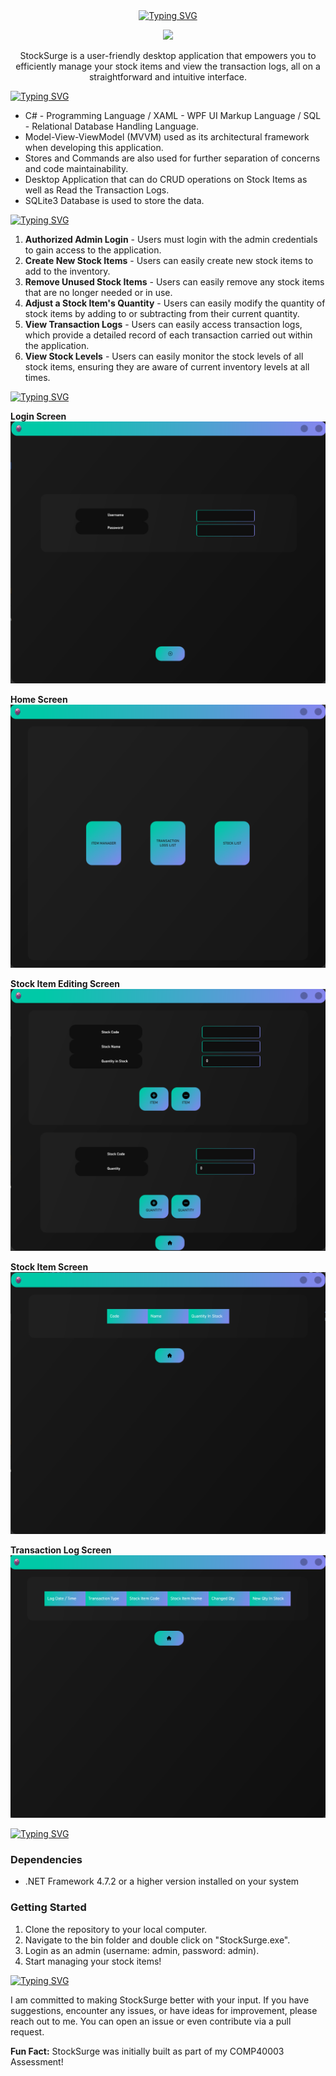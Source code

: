 <div align="center">
  <a href="https://git.io/typing-svg">
    <img src="https://readme-typing-svg.demolab.com?font=Fira+Code&size=40&weight=700&pause=10&color=3370F7FF&background=AE49FF00&center=true&vCenter=true&repeat=false&random=false&width=435&lines=StockSurge" alt="Typing SVG" />
  </a>
</div>

<p align="center">
  <a href="https://skillicons.dev">
      <img src="https://skillicons.dev/icons?i=cs,sqlite,rider&theme=dark" />
  </a>
</p>

<p align="center">StockSurge is a user-friendly desktop application that empowers you to efficiently manage your stock items and view the transaction logs, all on a straightforward and intuitive interface.</p>

<div>
  <a href="https://git.io/typing-svg">
    <img src="https://readme-typing-svg.demolab.com?font=Fira+Code&weight=700&pause=10&color=3370F7FF&background=AE49FF00&center=false&vCenter=true&repeat=false&random=false&width=435&height=25&lines=Technical+Info" alt="Typing SVG" />
  </a>
</div>

- C# - Programming Language / XAML - WPF UI Markup Language / SQL - Relational Database Handling Language.
- Model-View-ViewModel (MVVM) used as its architectural framework when developing this application.
- Stores and Commands are also used for further separation of concerns and code maintainability.
- Desktop Application that can do CRUD operations on Stock Items as well as Read the Transaction Logs.
- SQLite3 Database is used to store the data.

<div>
  <a href="https://git.io/typing-svg">
    <img src="https://readme-typing-svg.demolab.com?font=Fira+Code&weight=700&pause=10&color=3370F7FF&background=AE49FF00&center=false&vCenter=true&repeat=false&random=false&width=435&height=25&lines=Features" alt="Typing SVG" />
  </a>
</div>

1. **Authorized Admin Login** - Users must login with the admin credentials to gain access to the application.
2. **Create New Stock Items** - Users can easily create new stock items to add to the inventory.
3. **Remove Unused Stock Items** - Users can easily remove any stock items that are no longer needed or in use.
4. **Adjust a Stock Item's Quantity** - Users can easily modify the quantity of stock items by adding to or subtracting from their current quantity.
5. **View Transaction Logs** - Users can easily access transaction logs, which provide a detailed record of each transaction carried out within the application.
6. **View Stock Levels** - Users can easily monitor the stock levels of all stock items, ensuring they are aware of current inventory levels at all times.

<div>
  <a href="https://git.io/typing-svg">
    <img src="https://readme-typing-svg.demolab.com?font=Fira+Code&weight=700&pause=10&color=3370F7FF&background=AE49FF00&center=false&vCenter=true&repeat=false&random=false&width=435&height=25&lines=Previews" alt="Typing SVG" />
  </a>
</div>

**Login Screen**
![Login Screen](StockSurge/Assets/Images/Previews/login_screen.png)

**Home Screen**
![Home Screen](StockSurge/Assets/Images/Previews/home_screen.png)

**Stock Item Editing Screen**
![Stock Item Editing Screen](StockSurge/Assets/Images/Previews/stock_item_editing_screen.png)

**Stock Item Screen**
![Stock Item Screen](StockSurge/Assets/Images/Previews/stock_item_screen.png)

**Transaction Log Screen**
![Transaction Log Screen](StockSurge/Assets/Images/Previews/transaction_log_screen.png)

<div>
  <a href="https://git.io/typing-svg">
    <img src="https://readme-typing-svg.demolab.com?font=Fira+Code&weight=700&pause=10&color=3370F7FF&background=AE49FF00&center=false&vCenter=true&repeat=false&random=false&width=435&height=25&lines=Installation" alt="Typing SVG" />
  </a>
</div>

### Dependencies

- .NET Framework 4.7.2 or a higher version installed on your system

### Getting Started

1. Clone the repository to your local computer.
2. Navigate to the bin folder and double click on "StockSurge.exe".
3. Login as an admin (username: admin, password: admin).
4. Start managing your stock items!



<div>
  <a href="https://git.io/typing-svg">
    <img src="https://readme-typing-svg.demolab.com?font=Fira+Code&weight=700&pause=10&color=3370F7FF&background=AE49FF00&center=false&vCenter=true&repeat=false&random=false&width=435&height=25&lines=I+Value+Your+Feedback!" alt="Typing SVG" />
  </a>
</div>

I am committed to making StockSurge better with your input. If you have suggestions, encounter any issues, or have ideas for improvement, please reach out to me. You can open an issue or even contribute via a pull request.

**Fun Fact:** StockSurge was initially built as part of my COMP40003 Assessment!
